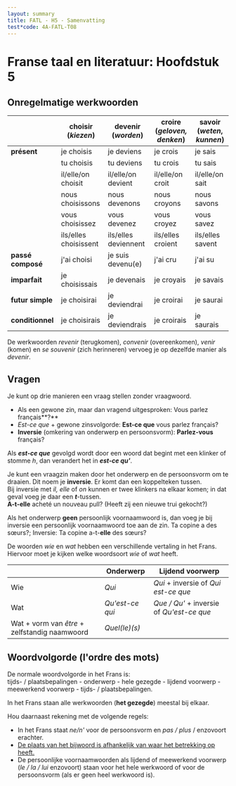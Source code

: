 ```yaml
---
layout: summary
title: FATL - H5 - Samenvatting
test*code: 4A-FATL-T08
---
```


# Franse taal en literatuur: Hoofdstuk 5

## Onregelmatige werkwoorden

|                   | **choisir (*kiezen*)** | **devenir (*worden*)** | **croire (*geloven, denken*)** | **savoir (*weten*, *kunnen*)** |
| ----------------- | ---------------------- | ---------------------- | ------------------------------ | ------------------------------ |
| **présent**       | je choisis             | je deviens             | je crois                       | je sais                        |
|                   | tu choisis             | tu deviens             | tu crois                       | tu sais                        |
|                   | il/elle/on choisit     | il/elle/on devient     | il/elle/on croit               | il/elle/on sait                |
|                   | nous choisissons       | nous devenons          | nous croyons                   | nous savons                    |
|                   | vous choisissez        | vous devenez           | vous croyez                    | vous savez                     |
|                   | ils/elles choisissent  | ils/elles deviennent   | ils/elles croient              | ils/elles savent               |
| **passé composé** | j'ai choisi            | je suis devenu(e)      | j'ai cru                       | j'ai su                        |
| **imparfait**     | je choisissais         | je devenais            | je croyais                     | je savais                      |
| **futur simple**  | je choisirai           | je deviendrai          | je croirai                     | je saurai                      |
| **conditionnel**  | je choisirais          | je deviendrais         | je croirais                    | je saurais                     |

De werkwoorden *revenir* (terugkomen), *convenir* (overeenkomen), *venir* (komen) en *se souvenir* (zich herinneren) vervoeg je op dezelfde manier als *devenir*.

## Vragen

Je kunt op drie manieren een vraag stellen zonder vraagwoord.

- Als een gewone zin, maar dan vragend uitgesproken: Vous parlez français**?**
- *Est-ce que* + gewone zinsvolgorde: **Est-ce que** vous parlez français?
- **Inversie** (omkering van onderwerp en persoonsvorm): **Parlez-vous** français?

Als ***est-ce que*** gevolgd wordt door een woord dat begint met een klinker of stomme *h*, dan verandert het in ***est-ce qu'***.

Je kunt een vraagzin maken door het onderwerp en de persoonsvorm om te draaien. Dit noem je **inversie**. Er komt dan een koppelteken tussen.  
Bij inversie met *il, elle* of *on* kunnen er twee klinkers na elkaar komen; in dat geval voeg je daar een ***t***-tussen.  
**A-t-elle** acheté un nouveau pull? (Heeft zij een nieuwe trui gekocht?)

Als het onderwerp **geen** persoonlijk voornaamwoord is, dan voeg je bij inversie een persoonlijk voornaamwoord toe aan de zin.
Ta copine a des sœurs?; Inversie: Ta copine a-t-**elle** des sœurs?

De woorden *wie* en *wat* hebben een verschillende vertaling in het Frans. Hiervoor moet je kijken welke woordsoort *wie* of *wat* heeft.

|                                               | **Onderwerp**   | **Lijdend voorwerp**                      |
| --------------------------------------------- | --------------- | ----------------------------------------- |
| Wie                                           | *Qui*           | *Qui* + inversie of *Qui est-ce que*      |
| Wat                                           | *Qu'est-ce qui* | *Que / Qu'* + inversie of *Qu'est-ce que* |
| Wat + vorm van *être* + zelfstandig naamwoord | *Quel(le)(s)*   |                                           |

## Woordvolgorde  (l'ordre des mots)

De normale woordvolgorde in het Frans is:  
tijds- / plaatsbepalingen - onderwerp - hele gezegde - lijdend voorwerp - meewerkend voorwerp - tijds- / plaatsbepalingen.

In het Frans staan alle werkwoorden (**het gezegde**) meestal bij elkaar.  

Hou daarnaast rekening met de volgende regels:

- In het Frans staat *ne/n'* voor de persoonsvorm en *pas / plus* / enzovoort erachter.
- [De plaats van het bijwoord is afhankelijk van waar het betrekking op heeft.](../TW2/fatl*h2#het-bijwoord)
- De persoonlijke voornaamwoorden als lijdend of meewerkend voorwerp (*le / la / lui* enzovoort) staan voor het hele werkwoord of voor de persoonsvorm (als er geen heel werkwoord is).
